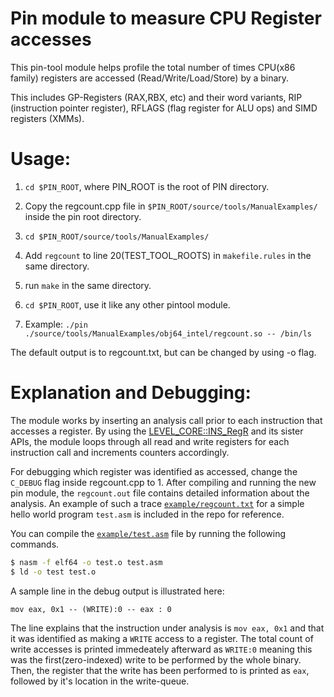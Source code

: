 # Pin module to measure CPU Register accesses 

This pin-tool module helps profile the total number of times CPU(x86 family) registers are accessed (Read/Write/Load/Store) by a binary. 

This includes GP-Registers (RAX,RBX, etc) and their word variants, RIP (instruction pointer register), RFLAGS (flag register for ALU ops) and SIMD registers (XMMs).

# Usage:

1. `cd $PIN_ROOT`, where PIN_ROOT is the root of PIN directory.

1. Copy the regcount.cpp file in `$PIN_ROOT/source/tools/ManualExamples/` inside the pin root directory.

1. `cd $PIN_ROOT/source/tools/ManualExamples/`

1. Add `regcount` to line 20(TEST_TOOL_ROOTS) in `makefile.rules` in the same directory.

1. run `make` in the same directory.

1. `cd $PIN_ROOT`, use it like any other pintool module. 

1. Example: `./pin ./source/tools/ManualExamples/obj64_intel/regcount.so -- /bin/ls`

The default output is to regcount.txt, but can be changed by using -o flag. 

# Explanation and Debugging:

The module works by inserting an analysis call prior to each instruction that accesses a register. By using the [LEVEL_CORE::INS_RegR](https://software.intel.com/sites/landingpage/pintool/docs/71313/Pin/html/group__INS__BASIC__API__GEN__IA32.html#ga69227a9c571b3899fabdeb51333b36b9) and its sister APIs, the module loops through all read and write registers for each instruction call and increments counters accordingly. 

For debugging which register was identified as accessed, change the `C_DEBUG` flag inside regcount.cpp to 1. After compiling and running the new pin module, the `regcount.out` file contains detailed information about the analysis. An example of such a trace [`example/regcount.txt`](example/regcount.txt) for a simple hello world program `test.asm` is included in the repo for reference.

You can compile the [`example/test.asm`](example/test.asm) file by running the following commands.

```BASH
$ nasm -f elf64 -o test.o test.asm
$ ld -o test test.o
```

A sample line in the debug output is illustrated here:

```ASSEMBLY
mov eax, 0x1 -- (WRITE):0 -- eax : 0
```
The line explains that the instruction under analysis is `mov eax, 0x1` and that it was identified as making a `WRITE` access to a register. The total count of write accesses is printed immedeately afterward as `WRITE:0` meaning this was the first(zero-indexed) write to be performed by the whole binary. Then, the register that the write has been performed to is printed as `eax`, followed by it's location in the write-queue.







